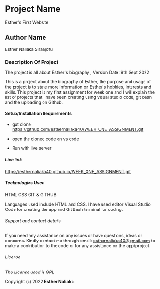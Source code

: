 # Project Name

Esther's First Website

## Author Name

Esther Naliaka Siranjofu

### Description Of Project

The project is all about Esther's biography , Version Date :9th Sept 2022

This is a project about the biography of Esther, the purpose and usage of the project is to state more information on Esther's hobbies, interests and skills. This project is my first assignment for week one and I will explain the list of projects that I have been creating using visual studio code, git bash and the uploading on Github.

#### Setup/Installation Requirements

- gut clone https://github.com/esthernaliaka40/WEEK_ONE_ASSIGNMENT.git

- open the cloned code on vs code

- Run with live server

##### Live link

https://esthernaliaka40.github.io/WEEK_ONE_ASSIGNMENT.git

##### Technologies Used

 HTML
 CSS
 GIT & GITHUB


Languages used include HTML and CSS. I have used editor Visual Studio Code for creating the app and Git Bash terminal for coding.

###### Support and contact details

If you need any assistance on any issues or have questions, ideas or concerns. Kindly contact me through email: esthernaliaka40@gmail.com to make a contribution to the code or for any assistance on the app/project.


###### License

_The License used is GPL_

 
Copyright (c) 2022 **Esther Naliaka**
